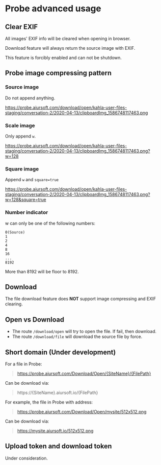 # Probe advanced usage

## Clear EXIF

All images' EXIF info will be cleared when opening in browser.

Download feature will always return the source image with EXIF.

This feature is forcibly enabled and can not be shutdown.

## Probe image compressing pattern

### Source image

Do not append anything.

https://probe.aiursoft.com/download/open/kahla-user-files-staging/conversation-2/2020-04-13/clipboardImg_1586748117463.png

### Scale image

Only append `w`.

https://probe.aiursoft.com/download/open/kahla-user-files-staging/conversation-2/2020-04-13/clipboardImg_1586748117463.png?w=128

### Square image

Append `w` and `square=true`

https://probe.aiursoft.com/download/open/kahla-user-files-staging/conversation-2/2020-04-13/clipboardImg_1586748117463.png?w=128&square=true

### Number indicator

w can only be one of the following numbers:

```
0(Source)
1
2
4
8
16
...
8192
```

More than 8192 will be floor to 8192.

## Download

The file download feature does **NOT** support image compressing and EXIF clearing.

## Open vs Download

* The route `/download/open` will try to open the file. If fail, then download.
* The route `/download/file` will download the source file by force.

## Short domain (Under development)

For a file in Probe:

> https://probe.aiursoft.com/Download/Open/{SiteName}/{FilePath}

Can be download via:

> https://{SiteName}.aiursoft.io/{FilePath}

For example, the file in Probe with address:

> https://probe.aiursoft.com/Download/Open/mysite/512x512.png

Can be download via:

> https://mysite.aiursoft.io/512x512.png

## Upload token and download token

Under consideration.
